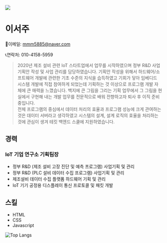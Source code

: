 <a href="https://hits.seeyoufarm.com"><img src="https://hits.seeyoufarm.com/api/count/incr/badge.svg?url=https%3A%2F%2Fgithub.com%2Fwholeheartedness%2Fhit-counter&count_bg=%23E4C9F8&title_bg=%23C2BEBE&icon=&icon_color=%23F0BCE6&title=Today+%2F+Total&edge_flat=false"/></a>

# 이서주

📧이메일: <mmm5885@naver.com>

📞연락처: 010-4158-5959

> 2020년 제조 설비 관련 IoT 스타트업에서 업무를 시작하였으며 정부 R&D 사업기획안 작성 및 사업 관리를 담당하였습니다. 기획안 작성을 위해서 하드웨어/소프트웨어 개발에 관련한 기초 수준의 지식을 습득하였고 기회가 닿아 임베디드 시스템 개발에 직접 참여하게 되었는데 기획하는 것 이상으로 프로그램 개발 자체에 큰 매력을 느꼈습니다. 백지에 큰 그림을 그리는 기획 업무에서 그 그림을 현실에서 구현해 내는 개발 업무를 전문적으로 배워 전향하고자 퇴사 후 이직 준비 중입니다.  
> 전체 프로그램의 중심에서 데이터 처리의 효율과 프로그램 성능에 크게 관여하는 것은 데이터 서버라고 생각하였고 시스템의 설계, 설계 로직의 효율을 처리하는 것에 관심이 생겨 테킷 백엔드 스쿨에 지원하였습니다.

## 경력

### IoT 기업 연구소 기획팀장

- 정부 R&D (제조 설비 고장 진단 및 예측 프로그램) 사업기획 및 관리
- 정부 R&D (PLC 설비 데이터 수집 프로그램) 사업기획 및 관리
- 제조설비 데이터 수집 플랫폼 하드웨어 기획 및 관리
- IoT 기기 공정용 디스플레이 통신 프로토콜 및 패킷 개발

## 스킬

- HTML
- CSS
- Javascript

![Top Langs](https://github-readme-stats.vercel.app/api/top-langs/?username=wholeheartedness&layout=compact)
